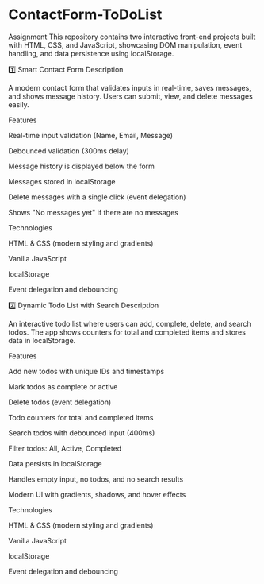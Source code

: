 # ContactForm-ToDoList
Assignment
This repository contains two interactive front-end projects built with HTML, CSS, and JavaScript, showcasing DOM manipulation, event handling, and data persistence using localStorage.

1️⃣ Smart Contact Form
Description

A modern contact form that validates inputs in real-time, saves messages, and shows message history. Users can submit, view, and delete messages easily.

Features

Real-time input validation (Name, Email, Message)

Debounced validation (300ms delay)

Message history is displayed below the form

Messages stored in localStorage

Delete messages with a single click (event delegation)

Shows "No messages yet" if there are no messages

Technologies

HTML & CSS (modern styling and gradients)

Vanilla JavaScript

localStorage

Event delegation and debouncing

2️⃣ Dynamic Todo List with Search
Description

An interactive todo list where users can add, complete, delete, and search todos. The app shows counters for total and completed items and stores data in localStorage.

Features

Add new todos with unique IDs and timestamps

Mark todos as complete or active

Delete todos (event delegation)

Todo counters for total and completed items

Search todos with debounced input (400ms)

Filter todos: All, Active, Completed

Data persists in localStorage

Handles empty input, no todos, and no search results

Modern UI with gradients, shadows, and hover effects

Technologies

HTML & CSS (modern styling and gradients)

Vanilla JavaScript

localStorage

Event delegation and debouncing
